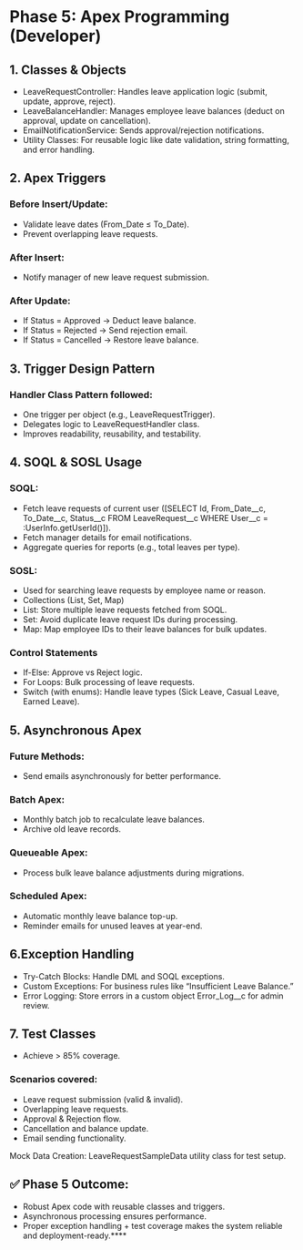 # Phase 5: Apex Programming (Developer)
## 1. Classes & Objects

- LeaveRequestController: Handles leave application logic (submit, update, approve, reject).
- LeaveBalanceHandler: Manages employee leave balances (deduct on approval, update on cancellation).
- EmailNotificationService: Sends approval/rejection notifications.
- Utility Classes: For reusable logic like date validation, string formatting, and error handling.

## 2. Apex Triggers

### Before Insert/Update:

- Validate leave dates (From_Date ≤ To_Date).
- Prevent overlapping leave requests.

### After Insert:
- Notify manager of new leave request submission.

### After Update:

- If Status = Approved → Deduct leave balance.
- If Status = Rejected → Send rejection email.
- If Status = Cancelled → Restore leave balance.

## 3. Trigger Design Pattern

### Handler Class Pattern followed:

- One trigger per object (e.g., LeaveRequestTrigger).
- Delegates logic to LeaveRequestHandler class.
- Improves readability, reusability, and testability.

## 4. SOQL & SOSL Usage

### SOQL:

- Fetch leave requests of current user ([SELECT Id, From_Date__c, To_Date__c, Status__c FROM LeaveRequest__c WHERE User__c = :UserInfo.getUserId()]).
- Fetch manager details for email notifications.
- Aggregate queries for reports (e.g., total leaves per type).

### SOSL:

- Used for searching leave requests by employee name or reason.
- Collections (List, Set, Map)
- List: Store multiple leave requests fetched from SOQL.
- Set: Avoid duplicate leave request IDs during processing.
- Map: Map employee IDs to their leave balances for bulk updates.

### Control Statements

- If-Else: Approve vs Reject logic.
- For Loops: Bulk processing of leave requests.
- Switch (with enums): Handle leave types (Sick Leave, Casual Leave, Earned Leave).

## 5. Asynchronous Apex

### Future Methods:

- Send emails asynchronously for better performance.

### Batch Apex:

- Monthly batch job to recalculate leave balances.
- Archive old leave records.

### Queueable Apex:

- Process bulk leave balance adjustments during migrations.

### Scheduled Apex:

- Automatic monthly leave balance top-up.
- Reminder emails for unused leaves at year-end.

## 6.Exception Handling

- Try-Catch Blocks: Handle DML and SOQL exceptions.
- Custom Exceptions: For business rules like “Insufficient Leave Balance.”
- Error Logging: Store errors in a custom object Error_Log__c for admin review.

## 7. Test Classes

- Achieve > 85% coverage.
### Scenarios covered:

- Leave request submission (valid & invalid).
- Overlapping leave requests.
- Approval & Rejection flow.
- Cancellation and balance update.
- Email sending functionality.

Mock Data Creation: LeaveRequestSampleData utility class for test setup.

## ✅ Phase 5 Outcome:

- Robust Apex code with reusable classes and triggers.
- Asynchronous processing ensures performance.
- Proper exception handling + test coverage makes the system reliable and deployment-ready.****
